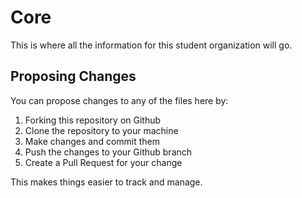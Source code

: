 # Core
This is where all the information for this student organization will go.

## Proposing Changes
You can propose changes to any of the files here by:

1. Forking this repository on Github
2. Clone the repository to your machine
3. Make changes and commit them
4. Push the changes to your Github branch
5. Create a Pull Request for your change

This makes things easier to track and manage.

